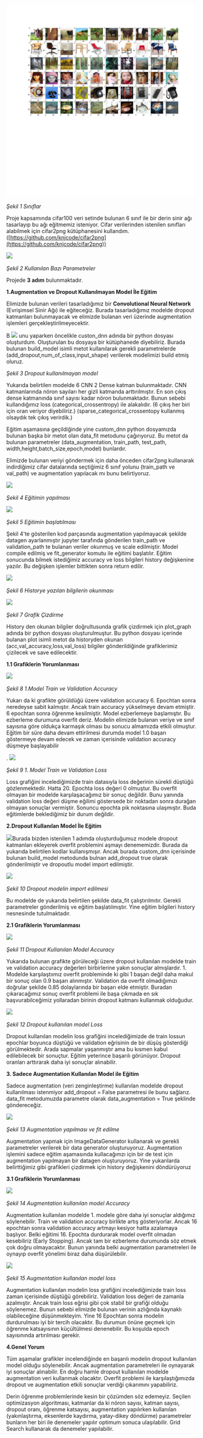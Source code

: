 
![](https://github.com/burakbaga/cifar100-custommodel/blob/master/classes.png)

_Şekil 1 Sınıflar_

Proje kapsamında cifar100 veri setinde bulunan 6 sınıf ile bir derin sinir ağı tasarlayıp bu ağı eğitmemiz isteniyor. Cifar verilerinden istenilen sınıfları alabilmek için cifar2png kütüphanesini kullandım. ([https://github.com/knjcode/cifar2png](https://github.com/knjcode/cifar2png))

![](RackMultipart20200505-4-1jmeo6k_html_2b7bfcb20fa9ed29.png)

_Şekil 2 Kullanılan Bazı Parametreler_

Projede **3 adım** bulunmaktadır.

**1.Augmentation ve Dropout Kullanılmayan Model İle Eğitim**

Elimizde bulunan verileri tasarladığımız bir **Convolutional Neural Network** (Evrişimsel Sinir Ağı) ile eğiteceğiz. Burada tasarladığımız modelde dropout katmanları bulunmayacak ve elimizde bulanan veri üzerinde augmentation işlemleri gerçekleştirilmeyecektir.

B ![](RackMultipart20200505-4-1jmeo6k_html_aca5a3f713a50761.png) unu yaparken öncelikle custon\_dnn adında bir python dosyası oluşturdum. Oluşturulan bu dosyaya bir kütüphanede diyebiliriz. Burada bulunan build\_model isimli metot kullanılarak gerekli parametrelerde (add\_dropout,num\_of\_class,input\_shape) verilerek modelimizi build etmiş oluruz.

_Şekil 3 Dropout kullanılmayan model_

Yukarıda belirtilen modelde 6 CNN 2 Dense katman bulunmaktadır. CNN katmanlarında nöron sayıları her gizli katmanda arttırılmıştır. En son çıkış dense katmanında sınıf sayısı kadar nöron bulunmaktadır. Bunun sebebi kullandığımız loss (categorical\_crossentropy) ile alakalıdır. (6 çıkış her biri için oran veriyor diyebiliriz.) (sparse\_categorical\_crossentopy kullanmış olsaydık tek çıkış verirdik.)

Eğitim aşamasına geçildiğinde yine custom\_dnn python dosyamızda bulunan başka bir metot olan data\_fit metodunu çağırıyoruz. Bu metot da bulunan parametreler (data\_augmentation, train\_path, test\_path, width,height,batch\_size,epoch,model) bunlardır.

Elimizde bulunan veriyi göndermek için daha önceden cifar2png kullanarak indirdiğimiz cifar datalarında seçtiğimiz 6 sınıf yolunu (train\_path ve val\_path) ve augmentation yapılacak mı bunu belirtiyoruz.

![](RackMultipart20200505-4-1jmeo6k_html_c86ddfaba0bc42f6.png)

_Şekil 4 Eğitimin yapılması_

![](RackMultipart20200505-4-1jmeo6k_html_cc92e8e2f2687738.png)

_Şekil 5 Eğitimin başlatılması_

Şekil 4&#39;te gösterilen kod parçasında augmentation yapılmayacak şekilde datagen ayarlanmıştır jupyter tarafında gönderilen train\_path ve validation\_path te bulanan veriler okunmuş ve scale edilmiştir. Model compile edilmiş ve fit\_generator komutu ile eğitimi başlatılır. Eğitim sonucunda bilmek istediğimiz accuracy ve loss bilgileri history değişkenine yazılır. Bu değişken işlemler bittikten sonra return edilir.

![](RackMultipart20200505-4-1jmeo6k_html_6c561463e28abd40.png)

_Şekil 6 Historye yazılan bilgilerin okunması_

![](RackMultipart20200505-4-1jmeo6k_html_7b3752fa6ea411bd.png)

_Şekil 7 Grafik Çizdirme_

History den okunan bilgiler doğrultusunda grafik çizdirmek için plot\_graph adında bir python dosyası oluşturulmuştur. Bu python dosyası içerinde bulanan plot isimli metot da historyden okunan (acc,val\_accuracy,loss,val\_loss) bilgiler gönderildiğinde grafiklerimiz çizilecek ve save edilecektir.

**1.1 Grafiklerin Yorumlanması**

![](RackMultipart20200505-4-1jmeo6k_html_da7c8e99f7bf57a9.png)

_Şekil 8 1.Model Train ve Validation Accuracy_

Yukarı da ki grafikte görüldüğü üzere validation accuracy 6. Epochtan sonra neredeyse sabit kalmıştır. Ancak train accuracy yükselmeye devam etmiştir. 6 epochtan sonra öğrenme kesilmiştir. Model ezberlemeye başlamıştır. Bu ezberleme durumuna overfit deriz. Modelin elimizde bulanan veriye ve sınıf sayısına göre oldukça karmaşık olması bu sonucu almamızda etkili olmuştur. Eğitim bir süre daha devam ettirilmesi durumda model 1.0 başarı göstermeye devam edecek ve zaman içerisinde validation accuracy düşmeye başlayabilir

. ![](RackMultipart20200505-4-1jmeo6k_html_ebb172f291e1ac03.png)

_Şekil 9 1. Model Train ve Validation Loss_

Loss grafiğini incelediğimizde train datasıyla loss değerinin sürekli düştüğü gözlenmektedir. Hatta 20. Epochta loss değeri 0 olmuştur. Bu overfit olmayan bir modelde karşılaşacağımız bir sonuç değildir. Bunu yanında validation loss değeri düşme eğilimi göstersede bir noktadan sonra durağan olmayan sonuçlar vermiştir. Sonuncu epochta pik noktasına ulaşmıştır. Buda eğitimlerde beklediğimiz bir durum değildir.

**2.Dropout Kullanılan Model İle Eğitim**

![](RackMultipart20200505-4-1jmeo6k_html_a24d849fe1156d1a.png)Burada bizden istenilen 1 adımda oluşturduğumuz modele dropout katmanları ekleyerek overfit problemini aşmayı denememizdir. Burada da yukarıda belirtilen kodlar kullanışmışır. Ancak burada custom\_dnn içerisinde bulunan build\_model metodunda bulnan add\_dropout true olarak gönderilmiştir ve dropoutlu model import edilmiştir.

![](RackMultipart20200505-4-1jmeo6k_html_a7894f933912e907.gif)

_Şekil 10 Dropout modelin import edilmesi_

Bu modelde de yukarıda belirtilen şekilde data\_fit çalıştırılmıtır. Gerekli parametreler gönderilmiş ve eğitim başlatılmıştır. Yine eğitim bilgileri history nesnesinde tutulmaktadır.

**2.1 Grafiklerin Yorumlanması**

![](RackMultipart20200505-4-1jmeo6k_html_acf000ba99d75b57.png)

_Şekil 11 Dropout Kullanılan Model Accuracy_

Yukarıda bulunan grafikte görüleceği üzere dropout kullanılan modelde train ve validation accuracy değerleri birbirlerine yakın sonuçlar almışlardır. 1. Modelde karşılaştıımız overfit probleminde ki gibi 1 başarı değil daha makul bir sonuç olan 0.9 başarı alınmıştır. Validation da overfit olmadığımızı doğrular şekilde 0.85 dolaylarında bir başarı elde etmiştir. Buradan çıkaracağımız sonuç overfit problemi ile başa çıkmada en sık başvurabilceğimiz yollaradan birinin dropout katmanı kullanmak olduğudur.

![](RackMultipart20200505-4-1jmeo6k_html_e9295484d17b3392.png)

_Şekil 12 Dropout kullanılan model Loss_

Dropout kullanılan modelin loss grafiğini incelediğimizde de train lossun epochlar boyunca düştüğü ve validation eğrisinin de bir düşüş gösterdiği görülmektedir. Arada sapmalar yaşanmıştır ama bu kısmen kabul edilebilecek bir sonuçtur. Eğitim yeterince başarılı görünüyor. Dropout oranları arttırarak daha iyi sonuçlar alınabilir.

**3. Sadece Augmentation Kullanılan Model ile Eğitim**

Sadece augmentation (veri zenginleştirme) kullanılan modelde dropout kullanılması istenmiyor add\_dropout = False parametresi ile bunu sağlarız. data\_fit metodumuzda parametre olarak data\_augmentation = True şeklinde göndereceğiz.

![](RackMultipart20200505-4-1jmeo6k_html_64f9f581b618bde.png)

_Şekil 13 Augmentation yapılması ve fit edilme_

Augmentation yapmak için ImageDataGenerator kullanarak ve gerekli parametreler verilerek bir data generator oluşturuyoruz. Augmentation işlemini sadece eğitim aşamasında kullacağımzı için bir de test için augmentation yapılmayan bir datagen oluşturuyoruz. Yine yukarılarda belirttiğimiz gibi grafikleri çizdirmek için history değişkenini döndürüyoruz

**3.1 Grafiklerin Yorumlanması**

![](RackMultipart20200505-4-1jmeo6k_html_58c2ef32c5ce199e.png)

_Şekil 14 Augmentation kullanılan model Accuracy_

Augmentation kullanılan modelde 1. modele göre daha iyi sonuçlar aldığımız söylenebilir. Train ve validation accuracy birlikte artış gösteriyorlar. Ancak 16 epochtan sonra validation accuracy artmayı kesiyor hatta azalamaya başlıyor. Belki eğitimi 16. Epochta durdurarak model overfit olmadan kesebiliriz (Early Stopping). Ancak tam bir ezberleme durumunda söz etmek çok doğru olmayacaktır. Bunun yanında belki augmentation parametreleri ile oynayıp overfit yönelimi biraz daha düşürülebilir.

![](RackMultipart20200505-4-1jmeo6k_html_8deaf8c11a9dd5d0.png)

_Şekil 15 Augmentation kullanılan model loss_

Augmentation kullanılan modelin loss grafiğini incelediğimizde train loss zaman içerisinde düştüğü görebiliriz. Validation loss değeri de zamanla azalmıştır. Ancak train loss eğrisi gibi çok stabil bir grafiği olduğu söylenemez. Bunun sebebi elimizde bulunan verinin azlığında kaynaklı olabileceğine düşünmekteyim. Yine 16 Epochtan sonra modelin durdurulması iyi bir tercih olacaktır. Bu durumun önüne geçmek için öğrenme katsayısının küçültülmesi denenebilir. Bu koşulda epoch sayısınında artırılması gerekir.

**4.Genel Yorum**

Tüm aşamalar grafikler incelendiğinde en başarılı modelin dropout kullanılan model olduğu söylenebilir. Ancak augmentation parametreleri ile oynayarak iyi sonuçlar alınabilir. En doğru hamle dropout kullanılan modelde augmentation veri kullanmak olacaktır. Overfit problemi ile karşılaştığımızda dropout ve augmentation etkili sonuçlar verdiği çıkarımını yapabiliriz.

Derin öğrenme problemlerinde kesin bir çözümden söz edemeyiz. Seçilen optimizasyon algoritması, katmanlar da ki nöron sayısı, katman sayısı, dropout oranı, öğrenme katsayısı, augmentation yapılırken kullanılan (yakınlaştırma, eksenlerde kaydırma, yatay-dikey döndürme) parametreler bunların her biri ile denemeler yapılır optimum sonuca ulaşılabilir. Grid Search kullanarak da denemeler yapılabilir.
